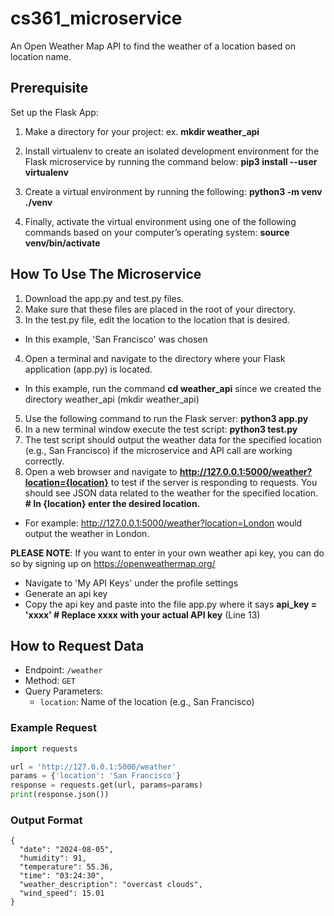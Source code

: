 # cs361_microservice

An Open Weather Map API to find the weather of a location based on location name.

## Prerequisite 
Set up the Flask App:

1. Make a directory for your project: ex. **mkdir weather_api**

2. Install virtualenv to create an isolated development environment for the Flask microservice by running the command below: **pip3 install --user virtualenv**

3. Create a virtual environment by running the following: **python3 -m venv ./venv**

4. Finally, activate the virtual environment using one of the following commands based on your computer’s operating system: **source** **venv/bin/activate**


## How To Use The Microservice
1. Download the app.py and test.py files.
2. Make sure that these files are placed in the root of your directory.
3. In the test.py file, edit the location to the location that is desired.
- In this example, 'San Francisco' was chosen
4. Open a terminal and navigate to the directory where your Flask application (app.py) is located.
- In this example, run the command **cd weather_api** since we created the directory weather_api (mkdir weather_api)
5. Use the following command to run the Flask server: **python3 app.py**
6. In a new terminal window execute the test script: **python3 test.py**
7. The test script should output the weather data for the specified location (e.g., San Francisco) if the microservice and API call are working correctly.
8. Open a web browser and navigate to **http://127.0.0.1:5000/weather?location={location}** to test if the server is responding to requests. You should see JSON data related to the weather for the specified location. **# In {location} enter the desired location.**
- For example: http://127.0.0.1:5000/weather?location=London would output the weather in London.

**PLEASE NOTE**: If you want to enter in your own weather api key, you can do so by signing up on https://openweathermap.org/ 
- Navigate to 'My API Keys' under the profile settings
- Generate an api key
- Copy the api key and paste into the file app.py where it says **api_key = 'xxxx' # Replace xxxx with your actual API key** (Line 13)

## How to Request Data
- Endpoint: `/weather`
- Method: `GET`
- Query Parameters:
    - `location`: Name of the location (e.g., San Francisco)

### Example Request
```python
import requests

url = 'http://127.0.0.1:5000/weather'
params = {'location': 'San Francisco'}
response = requests.get(url, params=params)
print(response.json())
```

### Output Format
```
{
  "date": "2024-08-05",
  "humidity": 91,
  "temperature": 55.36,
  "time": "03:24:30",
  "weather_description": "overcast clouds",
  "wind_speed": 15.01
}
```
